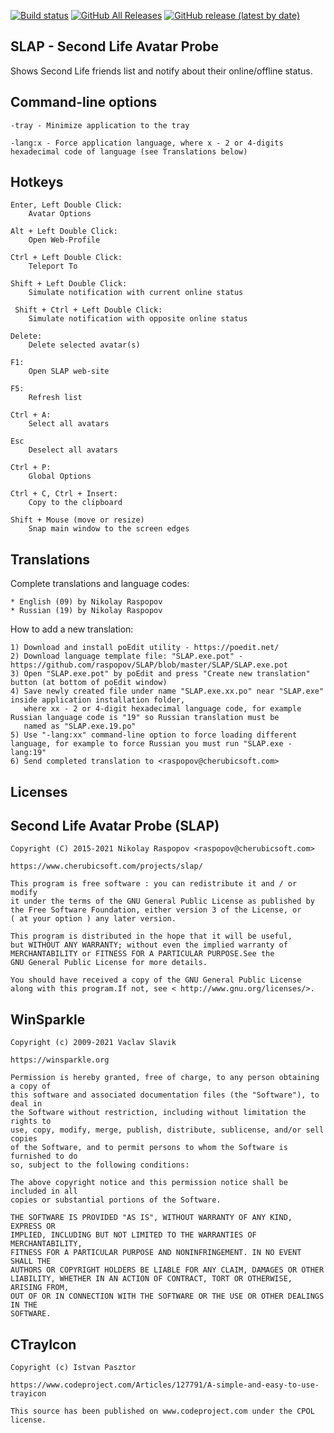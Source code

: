 [![Build status](https://ci.appveyor.com/api/projects/status/0y9kmj6esf3uqoqk?svg=true)](https://ci.appveyor.com/project/raspopov/slap)
[![GitHub All Releases](https://img.shields.io/github/downloads/raspopov/SLAP/total)](https://github.com/raspopov/SLAP/releases)
[![GitHub release (latest by date)](https://img.shields.io/github/v/release/raspopov/SLAP)](https://github.com/raspopov/SLAP/releases)

 SLAP - Second Life Avatar Probe
---------------------------------

Shows Second Life friends list and notify about their online/offline status.

 Command-line options
----------------------

	-tray - Minimize application to the tray

	-lang:x - Force application language, where x - 2 or 4-digits hexadecimal code of language (see Translations below)

 Hotkeys
---------

    Enter, Left Double Click:
        Avatar Options

    Alt + Left Double Click:
        Open Web-Profile

    Ctrl + Left Double Click:
        Teleport To

    Shift + Left Double Click:
        Simulate notification with current online status

     Shift + Ctrl + Left Double Click:
        Simulate notification with opposite online status

    Delete:
        Delete selected avatar(s)

    F1:
        Open SLAP web-site

    F5:
        Refresh list

    Ctrl + A:
        Select all avatars

	Esc
		Deselect all avatars

    Ctrl + P:
        Global Options

    Ctrl + C, Ctrl + Insert:
        Copy to the clipboard

	Shift + Mouse (move or resize)
		Snap main window to the screen edges

 Translations
--------------

Complete translations and language codes:

	* English (09) by Nikolay Raspopov
	* Russian (19) by Nikolay Raspopov

How to add a new translation:

	1) Download and install poEdit utility - https://poedit.net/
	2) Download language template file: "SLAP.exe.pot" - https://github.com/raspopov/SLAP/blob/master/SLAP/SLAP.exe.pot
	3) Open "SLAP.exe.pot" by poEdit and press "Create new translation" button (at bottom of poEdit window)
	4) Save newly created file under name "SLAP.exe.xx.po" near "SLAP.exe" inside application installation folder,
	   where xx - 2 or 4-digit hexadecimal language code, for example Russian language code is "19" so Russian translation must be
	   named as "SLAP.exe.19.po"
	5) Use "-lang:xx" command-line option to force loading different language, for example to force Russian you must run "SLAP.exe -lang:19"
	6) Send completed translation to <raspopov@cherubicsoft.com>

 Licenses
------------

 Second Life Avatar Probe (SLAP)
---------------------------------

    Copyright (C) 2015-2021 Nikolay Raspopov <raspopov@cherubicsoft.com>

    https://www.cherubicsoft.com/projects/slap/

    This program is free software : you can redistribute it and / or modify
    it under the terms of the GNU General Public License as published by
    the Free Software Foundation, either version 3 of the License, or
    ( at your option ) any later version.

    This program is distributed in the hope that it will be useful,
    but WITHOUT ANY WARRANTY; without even the implied warranty of
    MERCHANTABILITY or FITNESS FOR A PARTICULAR PURPOSE.See the
    GNU General Public License for more details.

    You should have received a copy of the GNU General Public License
    along with this program.If not, see < http://www.gnu.org/licenses/>.

 WinSparkle
------------

    Copyright (c) 2009-2021 Vaclav Slavik

    https://winsparkle.org

    Permission is hereby granted, free of charge, to any person obtaining a copy of
    this software and associated documentation files (the "Software"), to deal in
    the Software without restriction, including without limitation the rights to
    use, copy, modify, merge, publish, distribute, sublicense, and/or sell copies
    of the Software, and to permit persons to whom the Software is furnished to do
    so, subject to the following conditions:

    The above copyright notice and this permission notice shall be included in all
    copies or substantial portions of the Software.

    THE SOFTWARE IS PROVIDED "AS IS", WITHOUT WARRANTY OF ANY KIND, EXPRESS OR
    IMPLIED, INCLUDING BUT NOT LIMITED TO THE WARRANTIES OF MERCHANTABILITY,
    FITNESS FOR A PARTICULAR PURPOSE AND NONINFRINGEMENT. IN NO EVENT SHALL THE
    AUTHORS OR COPYRIGHT HOLDERS BE LIABLE FOR ANY CLAIM, DAMAGES OR OTHER
    LIABILITY, WHETHER IN AN ACTION OF CONTRACT, TORT OR OTHERWISE, ARISING FROM,
    OUT OF OR IN CONNECTION WITH THE SOFTWARE OR THE USE OR OTHER DEALINGS IN THE
    SOFTWARE.

 CTrayIcon
-----------

    Copyright (c) Istvan Pasztor

    https://www.codeproject.com/Articles/127791/A-simple-and-easy-to-use-trayicon

    This source has been published on www.codeproject.com under the CPOL license.
